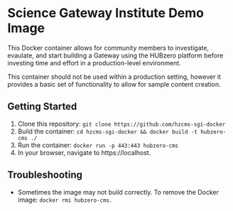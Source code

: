 # Science Gateway Institute Demo Image
This Docker container allows for community members to investigate, evaulate, and start building a Gateway using the HUBzero platform before investing time and effort in a production-level environment.

This container should not be used within a production setting, however it provides a basic set of functionality to allow for sample content creation.

## Getting Started
1. Clone this repository: `git clone https://github.com/hzcms-sgi-docker`
1. Build the container: `cd hzcms-sgi-docker && docker build -t hubzero-cms ./`
1. Run the container: `docker run -p 443:443 hubzero-cms`
1. In your browser, navigate to https://localhost.

## Troubleshooting
* Sometimes the image may not build correctly. To remove the Docker image: `docker rmi hubzero-cms`.

